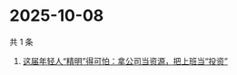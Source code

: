 # 2025-10-08

共 1 条

<!-- BEGIN 36KR -->
<!-- 最后更新时间 2025-10-08 03:07:13 +0800 -->
1. [这届年轻人“精明”得可怕：拿公司当资源，把上班当“投资”](https://36kr.com/p/3468806427170432)
<!-- END 36KR -->